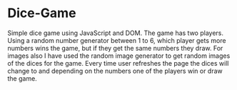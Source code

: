 # Dice-Game
Simple dice game using JavaScript and DOM.
The game has two players. Using a random number generator between 1 to 6, which player gets more numbers wins the game,
but if they get the same numbers they draw.
For images also I have used the random image generator to get random images of the dices for the game.
Every time user refreshes the page the dices will change to and depending on the numbers one of the players win or draw the game.

